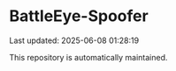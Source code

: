 # BattleEye-Spoofer

Last updated: 2025-06-08 01:28:19

This repository is automatically maintained.
